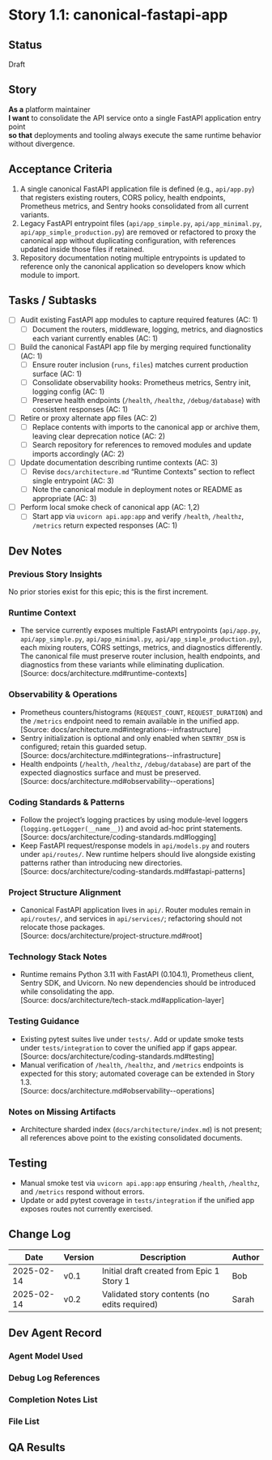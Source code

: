 # Story 1.1: canonical-fastapi-app

## Status
Draft

## Story
**As a** platform maintainer  
**I want** to consolidate the API service onto a single FastAPI application entry point  
**so that** deployments and tooling always execute the same runtime behavior without divergence.

## Acceptance Criteria
1. A single canonical FastAPI application file is defined (e.g., `api/app.py`) that registers existing routers, CORS policy, health endpoints, Prometheus metrics, and Sentry hooks consolidated from all current variants.
2. Legacy FastAPI entrypoint files (`api/app_simple.py`, `api/app_minimal.py`, `api/app_simple_production.py`) are removed or refactored to proxy the canonical app without duplicating configuration, with references updated inside those files if retained.
3. Repository documentation noting multiple entrypoints is updated to reference only the canonical application so developers know which module to import.

## Tasks / Subtasks
- [ ] Audit existing FastAPI app modules to capture required features (AC: 1)  
  - [ ] Document the routers, middleware, logging, metrics, and diagnostics each variant currently enables (AC: 1)
- [ ] Build the canonical FastAPI app file by merging required functionality (AC: 1)  
  - [ ] Ensure router inclusion (`runs`, `files`) matches current production surface (AC: 1)  
  - [ ] Consolidate observability hooks: Prometheus metrics, Sentry init, logging config (AC: 1)  
  - [ ] Preserve health endpoints (`/health`, `/healthz`, `/debug/database`) with consistent responses (AC: 1)
- [ ] Retire or proxy alternate app files (AC: 2)  
  - [ ] Replace contents with imports to the canonical app or archive them, leaving clear deprecation notice (AC: 2)  
  - [ ] Search repository for references to removed modules and update imports accordingly (AC: 2)
- [ ] Update documentation describing runtime contexts (AC: 3)  
  - [ ] Revise `docs/architecture.md` “Runtime Contexts” section to reflect single entrypoint (AC: 3)  
  - [ ] Note the canonical module in deployment notes or README as appropriate (AC: 3)
- [ ] Perform local smoke check of canonical app (AC: 1,2)  
  - [ ] Start app via `uvicorn api.app:app` and verify `/health`, `/healthz`, `/metrics` return expected responses (AC: 1)

## Dev Notes
### Previous Story Insights
No prior stories exist for this epic; this is the first increment.

### Runtime Context
- The service currently exposes multiple FastAPI entrypoints (`api/app.py`, `api/app_simple.py`, `api/app_minimal.py`, `api/app_simple_production.py`), each mixing routers, CORS settings, metrics, and diagnostics differently. The canonical file must preserve router inclusion, health endpoints, and diagnostics from these variants while eliminating duplication.  
  [Source: docs/architecture.md#runtime-contexts]

### Observability & Operations
- Prometheus counters/histograms (`REQUEST_COUNT`, `REQUEST_DURATION`) and the `/metrics` endpoint need to remain available in the unified app.  
  [Source: docs/architecture.md#integrations--infrastructure]
- Sentry initialization is optional and only enabled when `SENTRY_DSN` is configured; retain this guarded setup.  
  [Source: docs/architecture.md#integrations--infrastructure]
- Health endpoints (`/health`, `/healthz`, `/debug/database`) are part of the expected diagnostics surface and must be preserved.  
  [Source: docs/architecture.md#observability--operations]

### Coding Standards & Patterns
- Follow the project’s logging practices by using module-level loggers (`logging.getLogger(__name__)`) and avoid ad-hoc print statements.  
  [Source: docs/architecture/coding-standards.md#logging]
- Keep FastAPI request/response models in `api/models.py` and routers under `api/routes/`. New runtime helpers should live alongside existing patterns rather than introducing new directories.  
  [Source: docs/architecture/coding-standards.md#fastapi-patterns]

### Project Structure Alignment
- Canonical FastAPI application lives in `api/`. Router modules remain in `api/routes/`, and services in `api/services/`; refactoring should not relocate those packages.  
  [Source: docs/architecture/project-structure.md#root]

### Technology Stack Notes
- Runtime remains Python 3.11 with FastAPI (0.104.1), Prometheus client, Sentry SDK, and Uvicorn. No new dependencies should be introduced while consolidating the app.  
  [Source: docs/architecture/tech-stack.md#application-layer]

### Testing Guidance
- Existing pytest suites live under `tests/`. Add or update smoke tests under `tests/integration` to cover the unified app if gaps appear.  
  [Source: docs/architecture/coding-standards.md#testing]
- Manual verification of `/health`, `/healthz`, and `/metrics` endpoints is expected for this story; automated coverage can be extended in Story 1.3.  
  [Source: docs/architecture.md#observability--operations]

### Notes on Missing Artifacts
- Architecture sharded index (`docs/architecture/index.md`) is not present; all references above point to the existing consolidated documents.

## Testing
- Manual smoke test via `uvicorn api.app:app` ensuring `/health`, `/healthz`, and `/metrics` respond without errors.
- Update or add pytest coverage in `tests/integration` if the unified app exposes routes not currently exercised.

## Change Log
| Date       | Version | Description                                 | Author |
| ---------- | ------- | ------------------------------------------- | ------ |
| 2025-02-14 | v0.1    | Initial draft created from Epic 1 Story 1    | Bob    |
| 2025-02-14 | v0.2    | Validated story contents (no edits required) | Sarah  |

## Dev Agent Record
### Agent Model Used

### Debug Log References

### Completion Notes List

### File List

## QA Results
